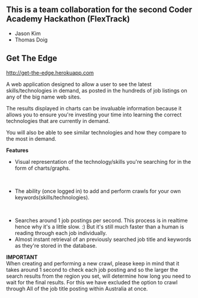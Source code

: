 ## This is a team collaboration for the second Coder Academy Hackathon (FlexTrack)
- Jason Kim
- Thomas Doig
## **Get The Edge**
http://get-the-edge.herokuapp.com

A web application designed to allow a user to see the latest skills/technologies in demand, as posted in the hundreds of job listings on any of the big name web sites.

The results displayed in charts can be invaluable information because it allows you to ensure you're investing your time into learning the correct technologies that are currently in demand.<br>

You will also be able to see similar technologies and how they compare to the most in demand.

**Features**<br>
- Visual representation of the technology/skills you're searching for in the form of charts/graphs.
<br>

- The ability (once logged in) to add and perform crawls for your own keywords(skills/technologies).
<br>

- Searches around 1 job postings per second. This process is in realtime hence why it's a little slow. :) But it's still much faster than a human is reading through each job individually.<br>
- Almost instant retrieval of an previously searched job title and keywords as they're stored in the database.

**IMPORTANT**<br>
When creating and performing a new crawl, please keep in mind that it takes around 1 second to check each job posting and so the larger the search results from the region you set, will determine how long you need to wait for the final results. For this we have excluded the option to crawl through All of the job title posting within Australia at once.


